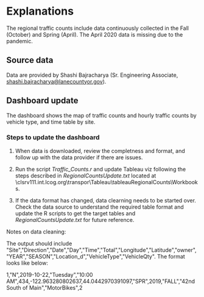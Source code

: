 # Explanations

The regional traffic counts include data continuously collected in the Fall (October) and Spring (April). The April 2020 data is missing due to the pandemic. 

## Source data

Data are provided by Shashi Bajracharya (Sr. Engineering Associate, shashi.bajracharya@lanecountyor.gov).

## Dashboard update

The dashboard shows the map of traffic counts and hourly traffic counts by vehicle type, and time table by site. 

### Steps to update the dashboard

1. When data is downloaded, review the completness and format, and follow up with the data provider if there are issues. 

2. Run the script *Traffic_Counts.r* and update Tableau viz following the steps described in *RegionalCountsUpdate.txt* located at \\clsrv111.int.lcog.org\transpor\Tableau\tableauRegionalCounts\Workbooks. 

3. If the data format has changed, data clearning needs to be started over. Check the data source to understand the required table format and update the R scripts to get the target tables and *RegionalCountsUpdate.txt* for future reference.

Notes on data cleaning:

The output should include "Site","Direction","Date","Day","Time","Total","Longitude","Latitude","owner","YEAR","SEASON","Location_d","VehicleType","VehicleQty". The format looks like below:

1,"N",2019-10-22,"Tuesday","10:00 AM",434,-122.963280802637,44.0442970391097,"SPR",2019,"FALL","42nd South of Main","MotorBikes",2
